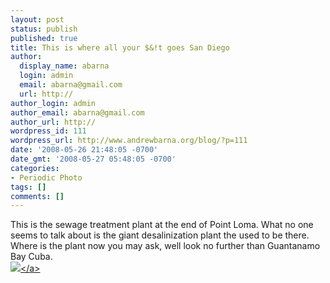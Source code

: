 ```yaml
---
layout: post
status: publish
published: true
title: This is where all your $&!t goes San Diego
author:
  display_name: abarna
  login: admin
  email: abarna@gmail.com
  url: http://
author_login: admin
author_email: abarna@gmail.com
author_url: http://
wordpress_id: 111
wordpress_url: http://www.andrewbarna.org/blog/?p=111
date: '2008-05-26 21:48:05 -0700'
date_gmt: '2008-05-27 05:48:05 -0700'
categories:
- Periodic Photo
tags: []
comments: []
---
```

<p>This is the sewage treatment plant at the end of Point Loma. What no one seems to talk about is the giant desalinization plant the used to be there. Where is the plant now you may ask, well look no further than Guantanamo Bay Cuba.<br &#47;><a href="http:&#47;&#47;andrewbarna.org&#47;photos&#47;gallery&#47;main.php?g2_view=core.DownloadItem&amp;g2_itemId=16279"><img src="http:&#47;&#47;andrewbarna.org&#47;photos&#47;gallery&#47;main.php?g2_view=core.DownloadItem&amp;g2_itemId=16280&amp;g2_serialNumber=2" &#47;><&#47;a></p>

